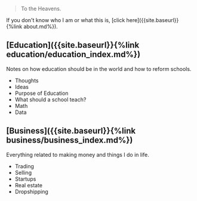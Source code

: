> To the Heavens.

If you don't know who I am or what this is, [click here]({{site.baseurl}}{%link about.md%}).

## [Education]({{site.baseurl}}{%link education/education_index.md%})

Notes on how education should be in the world and how to reform schools.

- Thoughts
- Ideas
- Purpose of Education
- What should a school teach?
- Math
- Data

## [Business]({{site.baseurl}}{%link business/business_index.md%})

Everything related to making money and things I do in life.

- Trading
- Selling
- Startups
- Real estate
- Dropshipping
